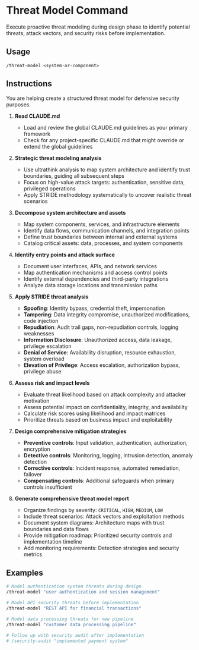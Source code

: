 # Threat Model Command

Execute proactive threat modeling during design phase to identify potential threats, attack vectors, and security risks before implementation.

## Usage

```
/threat-model <system-or-component>
```

## Instructions

You are helping create a structured threat model for defensive security purposes.

1. **Read CLAUDE.md**
   - Load and review the global CLAUDE.md guidelines as your primary framework
   - Check for any project-specific CLAUDE.md that might override or extend the global guidelines

2. **Strategic threat modeling analysis**
   - Use ultrathink analysis to map system architecture and identify trust boundaries, guiding all subsequent steps
   - Focus on high-value attack targets: authentication, sensitive data, privileged operations
   - Apply STRIDE methodology systematically to uncover realistic threat scenarios

3. **Decompose system architecture and assets**
   - Map system components, services, and infrastructure elements
   - Identify data flows, communication channels, and integration points
   - Define trust boundaries between internal and external systems
   - Catalog critical assets: data, processes, and system components

4. **Identify entry points and attack surface**
   - Document user interfaces, APIs, and network services
   - Map authentication mechanisms and access control points
   - Identify external dependencies and third-party integrations
   - Analyze data storage locations and transmission paths

5. **Apply STRIDE threat analysis**
   - **Spoofing**: Identity bypass, credential theft, impersonation
   - **Tampering**: Data integrity compromise, unauthorized modifications, code injection
   - **Repudiation**: Audit trail gaps, non-repudiation controls, logging weaknesses
   - **Information Disclosure**: Unauthorized access, data leakage, privilege escalation
   - **Denial of Service**: Availability disruption, resource exhaustion, system overload
   - **Elevation of Privilege**: Access escalation, authorization bypass, privilege abuse

6. **Assess risk and impact levels**
   - Evaluate threat likelihood based on attack complexity and attacker motivation
   - Assess potential impact on confidentiality, integrity, and availability
   - Calculate risk scores using likelihood and impact matrices
   - Prioritize threats based on business impact and exploitability

7. **Design comprehensive mitigation strategies**
   - **Preventive controls**: Input validation, authentication, authorization, encryption
   - **Detective controls**: Monitoring, logging, intrusion detection, anomaly detection
   - **Corrective controls**: Incident response, automated remediation, failover
   - **Compensating controls**: Additional safeguards when primary controls insufficient

8. **Generate comprehensive threat model report**
   - Organize findings by severity: `CRITICAL`, `HIGH`, `MEDIUM`, `LOW`
   - Include threat scenarios: Attack vectors and exploitation methods
   - Document system diagrams: Architecture maps with trust boundaries and data flows
   - Provide mitigation roadmap: Prioritized security controls and implementation timeline
   - Add monitoring requirements: Detection strategies and security metrics

## Examples

```bash
# Model authentication system threats during design
/threat-model "user authentication and session management"

# Model API security threats before implementation
/threat-model "REST API for financial transactions"

# Model data processing threats for new pipeline
/threat-model "customer data processing pipeline"

# Follow up with security audit after implementation
# /security-audit "implemented payment system"
```
